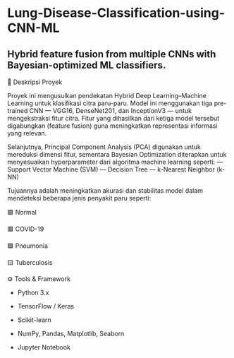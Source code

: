 # Lung-Disease-Classification-using-CNN-ML
## Hybrid feature fusion from multiple CNNs with Bayesian-optimized ML classifiers.

📘 Deskripsi Proyek

Proyek ini mengusulkan pendekatan Hybrid Deep Learning–Machine Learning untuk klasifikasi citra paru-paru.
Model ini menggunakan tiga pre-trained CNN — VGG16, DenseNet201, dan InceptionV3 — untuk mengekstraksi fitur citra. Fitur yang dihasilkan dari ketiga model tersebut digabungkan (feature fusion) guna meningkatkan representasi informasi yang relevan.

Selanjutnya, Principal Component Analysis (PCA) digunakan untuk mereduksi dimensi fitur, sementara Bayesian Optimization diterapkan untuk menyesuaikan hyperparameter dari algoritma machine learning seperti: —Support Vector Machine (SVM) — Decision Tree — k-Nearest Neighbor (k-NN)

Tujuannya adalah meningkatkan akurasi dan stabilitas model dalam mendeteksi beberapa jenis penyakit paru seperti:

🟩 Normal

🟥 COVID-19

🟦 Pneumonia

🟨 Tuberculosis

⚙️ Tools & Framework

- Python 3.x

- TensorFlow / Keras

- Scikit-learn

- NumPy, Pandas, Matplotlib, Seaborn

- Jupyter Notebook
